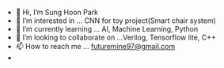 
- 👋 Hi, I’m Sung Hoon Park 
- 👀 I’m interested in ...  CNN for toy project(Smart chair system)
- 🌱 I’m currently learning ... AI, Machine Learning, Python
- 💞️ I’m looking to collaborate on ...Verilog, Tensorflow lite, C++
- 📫 How to reach me ... futuremine97@gmail.com
- 

<!---
Futuremine97/Futuremine97 is a ✨ special ✨ repository because its `README.md` (this file) appears on your GitHub profile.
You can click the Preview link to take a look at your changes.
--->
